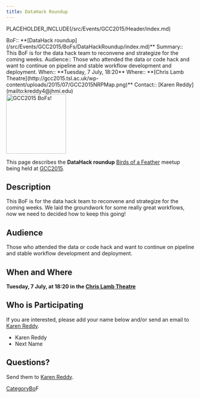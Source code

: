 ```yaml
---
title: DataHack Roundup
---
```

PLACEHOLDER_INCLUDE(/src/Events/GCC2015/Header/index.md)




<div class='dictbox'>
 BoF:: **[DataHack roundup](/src/Events/GCC2015/BoFs/DataHackRoundup/index.md)**
 Summary:: This BoF is for the data hack team to reconvene and strategize for the coming weeks.
 Audience:: Those who attended the data or code hack and want to continue on pipeline and stable workflow development and deployment.  
 When:: **Tuesday, 7 July, 18:20**
 Where:: **[Chris Lamb Theatre](http://gcc2015.tsl.ac.uk/wp-content/uploads/2015/07/GCC2015NRPMap.png)**
 Contact:: [Karen Reddy](mailto:kreddy4@jhmi.edu)
</div>

<div class='left'><a href='/src/Events/GCC2015/BoFs/index.md'><img src="/src/Images/Logos/GCC2015BoFs300.png" alt="GCC2015 BoFs!" width="160" /></a></div>

This page describes the **DataHack roundup** [Birds of a Feather](/src/Events/GCC2015/BoFs/index.md) meetup being held at [GCC2015](http://gcc2015.tsl.ac.uk/).

## Description

This BoF is for the data hack team to reconvene and strategize for the coming weeks. We laid the groundwork for some really great workflows, now we need to decided how to keep this going!

## Audience

 Those who attended the data or code hack and want to continue on pipeline and stable workflow development and deployment.  

## When and Where

**Tuesday, 7 July, at 18:20 in the [Chris Lamb Theatre](http://gcc2015.tsl.ac.uk/wp-content/uploads/2015/07/GCC2015NRPMap.png)**

## Who is Participating

If you are interested, please add your name below and/or send an email to [Karen Reddy](mailto:kreddy4@jhmi.edu).

* Karen Reddy
* Next Name

## Questions?

Send them to [Karen Reddy](mailto:kreddy4@jhmi.edu).

[CategoryBo](/src/CategoryBo/index.md)F
